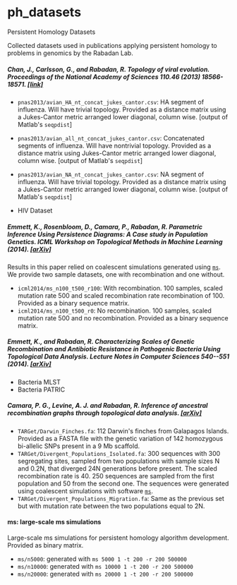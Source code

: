 # ph_datasets
Persistent Homology Datasets

Collected datasets used in publications applying persistent homology to problems in genomics by the Rabadan Lab.

##### Chan, J., Carlsson, G., and Rabadan, R. Topology of viral evolution. _Proceedings of the National Academy of Sciences_ 110.46 (2013) 18566-18571. [[link]](http://www.pnas.org/content/110/46/18566.abstract)

* `pnas2013/avian_HA_nt_concat_jukes_cantor.csv`: HA segment of influenza. Will have trivial topology. Provided as a distance matrix using a Jukes-Cantor metric arranged lower diagonal, column wise. [output of Matlab's `seqpdist`]
* `pnas2013/avian_all_nt_concat_jukes_cantor.csv`: Concatenated segments of influenza. Will have nontrivial topology. Provided as a distance matrix using Jukes-Cantor metric arranged lower diagonal, column wise. [output of Matlab's `seqpdist`]
* `pnas2013/avian_NA_nt_concat_jukes_cantor.csv`: NA segment of influenza. Will have trivial topology. Provided as a distance matrix using a Jukes-Cantor metric arranged lower diagonal, column wise. [output of Matlab's `seqpdist`]

* HIV Dataset

##### Emmett, K., Rosenbloom, D., Camara, P., Rabadan, R. Parametric Inference Using Persistence Diagrams: A Case study in Population Genetics. _ICML Workshop on Topological Methods in Machine Learning_ (2014). [[arXiv]](http://arxiv.org/abs/1406.4582)

Results in this paper relied on coalescent simulations generated using [`ms`](http://home.uchicago.edu/rhudson1/source/mksamples.html).
We provide two sample datasets, one with recombination and one without.

* `icml2014/ms_n100_t500_r100`: With recombination. 100 samples, scaled mutation rate 500 and scaled recombination rate recombination of 100. Provided as a binary sequence matrix.
* `icml2014/ms_n100_t500_r0`: No recombination. 100 samples, scaled mutation rate 500 and no recombination. Provided as a binary sequence matrix.

##### Emmett, K., and Rabadan, R. Characterizing Scales of Genetic Recombination and Antibiotic Resistance in Pathogenic Bacteria Using Topological Data Analysis. _Lecture Notes in Computer Sciences_ 540--551 (2014). [[arXiv]](http://arxiv.org/abs/1406.1219)

* Bacteria MLST
* Bacteria PATRIC 

##### Camara, P. G., Levine, A. J. and Rabadan, R. Inference of ancestral recombination graphs through topological data analysis. [[arXiv]](http://arxiv.org/abs/1505.05815)

* `TARGet/Darwin_Finches.fa`: 112 Darwin's finches from Galapagos Islands. Provided as a FASTA file with the genetic variation of 142 homozygous bi-allelic SNPs present in a 9 Mb scaffold.
* `TARGet/Divergent_Populations_Isolated.fa`: 300 sequences with 300 segregating sites, sampled from two populations with sample sizes N and 0.2N, that diverged 24N generations before present. The scaled recombination rate is 40. 250 sequences are sampled from the first population and 50 from the second one. The sequences were generated using coalescent simulations with software [`ms`](http://home.uchicago.edu/rhudson1/source/mksamples.html).
* `TARGet/Divergent_Populations_Migration.fa`: Same as the previous set but with mutation rate between the two populations equal to 2N.

#### ms: large-scale ms simulations

Large-scale ms simulations for persistent homology algorithm development. Provided as binary matrix.

* `ms/n5000`: generated with `ms 5000 1 -t 200 -r 200 500000`
* `ms/n10000`: generated with `ms 10000 1 -t 200 -r 200 500000`
* `ms/n20000`: generated with `ms 20000 1 -t 200 -r 200 500000`
